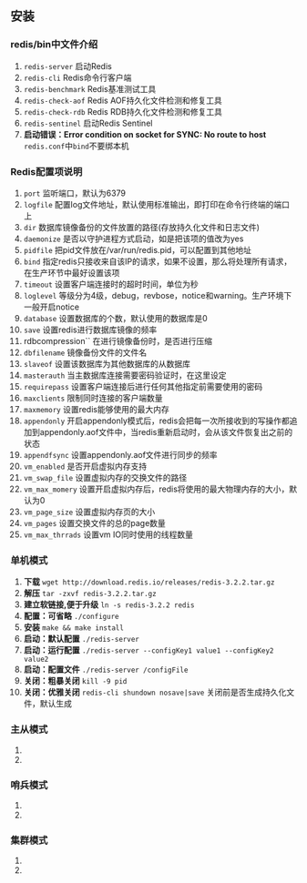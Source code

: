 ## 安装
### redis/bin中文件介绍
1. ``redis-server`` 启动Redis
2. ``redis-cli`` Redis命令行客户端
3. ``redis-benchmark`` Redis基准测试工具
4. ``redis-check-aof`` Redis AOF持久化文件检测和修复工具
5. ``redis-check-rdb`` Redis RDB持久化文件检测和修复工具
6. ``redis-sentinel`` 启动Redis Sentinel
7. **启动错误：Error condition on socket for SYNC: No route to host** ``redis.conf``中``bind``不要绑本机

### Redis配置项说明
1. ``port`` 监听端口，默认为6379
2. ``logfile`` 配置log文件地址，默认使用标准输出，即打印在命令行终端的端口上
3. ``dir`` 数据库镜像备份的文件放置的路径(存放持久化文件和日志文件)
4. ``daemonize`` 是否以守护进程方式启动，如是把该项的值改为yes
5. ``pidfile`` 把pid文件放在/var/run/redis.pid，可以配置到其他地址
6. ``bind`` 指定redis只接收来自该IP的请求，如果不设置，那么将处理所有请求，在生产环节中最好设置该项
7. ``timeout`` 设置客户端连接时的超时时间，单位为秒
8. ``loglevel`` 等级分为4级，debug，revbose，notice和warning。生产环境下一般开启notice
9. ``database`` 设置数据库的个数，默认使用的数据库是0
10. ``save`` 设置redis进行数据库镜像的频率
11. rdbcompression`` 在进行镜像备份时，是否进行压缩
12. ``dbfilename`` 镜像备份文件的文件名
13. ``slaveof`` 设置该数据库为其他数据库的从数据库
14. ``masterauth`` 当主数据库连接需要密码验证时，在这里设定
15. ``requirepass`` 设置客户端连接后进行任何其他指定前需要使用的密码
16. ``maxclients`` 限制同时连接的客户端数量
17. ``maxmemory`` 设置redis能够使用的最大内存
18. ``appendonly`` 开启appendonly模式后，redis会把每一次所接收到的写操作都追加到appendonly.aof文件中，当redis重新启动时，会从该文件恢复出之前的状态
19. ``appendfsync`` 设置appendonly.aof文件进行同步的频率
20. ``vm_enabled`` 是否开启虚拟内存支持
21. ``vm_swap_file`` 设置虚拟内存的交换文件的路径
22. ``vm_max_momery`` 设置开启虚拟内存后，redis将使用的最大物理内存的大小，默认为0
23. ``vm_page_size`` 设置虚拟内存页的大小
24. ``vm_pages`` 设置交换文件的总的page数量
25. ``vm_max_thrrads`` 设置vm IO同时使用的线程数量

### 单机模式
1. **下载** ``wget http://download.redis.io/releases/redis-3.2.2.tar.gz``
2. **解压** ``tar -zxvf redis-3.2.2.tar.gz``
3. **建立软链接,便于升级** ``ln -s redis-3.2.2 redis``
4. **配置：可省略** ``./configure``
5. **安装** ``make && make install``
6. **启动：默认配置** ``./redis-server``
7. **启动：运行配置** ``./redis-server --configKey1 value1 --configKey2 value2``
8. **启动：配置文件** ``./redis-server /configFile``
9. **关闭：粗暴关闭** ``kill -9 pid``
10. **关闭：优雅关闭** ``redis-cli shundown nosave|save`` 关闭前是否生成持久化文件，默认生成

### 主从模式
1. 
2. 

### 哨兵模式
1. 
2. 

### 集群模式
1. 
2.
